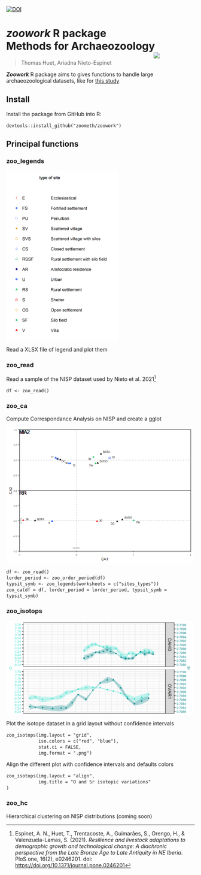 [![DOI](https://zenodo.org/badge/394916563.svg)](https://zenodo.org/badge/latestdoi/394916563)

# ***zoowork*** R package <br> Methods for Archaeozoology <img src="https://github.com/zoometh/thomashuet.github.io/blob/main/img/prj_zoowork.png" align="right" width="110"/>
> Thomas Huet, Ariadna Nieto-Espinet

***Zoowork*** R package aims to gives functions to handle large archaeozoological datasets, like for [this study](https://journals.plos.org/plosone/article?id=10.1371/journal.pone.0246201)

## Install

Install the package from GitHub into R:

```
devtools::install_github("zoometh/zoowork")
```

## Principal functions

### zoo_legends

<img src="www/legend_sites_types.png" align="center" width="300"/>

Read a XLSX file of legend and plot them

### zoo_read

Read a sample of the NISP dataset used by Nieto et al. 2021[^1]

```
df <- zoo_read()
```

### zoo_ca

Compute Correspondance Analysis on NISP and create a gglot

<img src="www/ca.png" align="center" width="500"/>

```
df <- zoo_read()
lorder_period <- zoo_order_period(df)
typsit_symb <- zoo_legends(worksheets = c("sites_types"))
zoo_ca(df = df, lorder_period = lorder_period, typsit_symb = typsit_symb)
```

### zoo_isotops

<img src="www/align.png" align="center" width="500"/>

Plot the isotope dataset in a grid layout without confidence intervals

```
zoo_isotops(img.layout = "grid",
            iso.colors = c("red", "blue"),
            stat.ci = FALSE,
            img.format = ".png")
```

Align the different plot with confidence intervals and defaults colors

```
zoo_isotops(img.layout = "align",
            img.title = "O and Sr isotopic variations"
)
```

### zoo_hc

Hierarchical clustering on NISP distributions (coming soon)

[^1]: Espinet, A. N., Huet, T., Trentacoste, A., Guimarães, S., Orengo, H., & Valenzuela-Lamas, S. (2021). *Resilience and livestock adaptations to demographic growth and technological change: A diachronic perspective from the Late Bronze Age to Late Antiquity in NE Iberia*. PloS one, 16(2), e0246201. doi: https://doi.org/10.1371/journal.pone.0246201